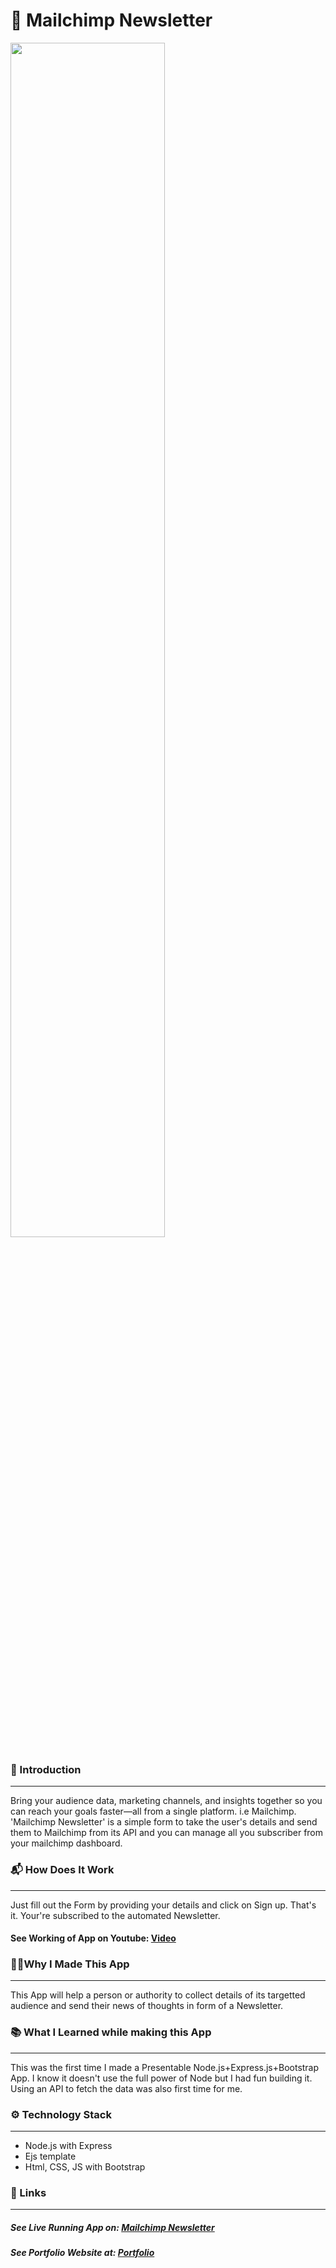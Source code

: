 # 📨 Mailchimp Newsletter
<p align="left">
  <img width="70%" src="https://i.ibb.co/7Yx1GXt/letter.png">
</p>

### 🌟 Introduction 
---
Bring your audience data, marketing channels, and insights together so you can reach your goals faster—all from a single platform. i.e Mailchimp.
'Mailchimp Newsletter' is a simple form to take the user's details and send them to Mailchimp from its API and you can manage all you subscriber from your mailchimp dashboard.
### 📬 How Does It Work 
---
Just fill out the Form by providing your details and click on Sign up.
That's it. Your're subscribed to the automated Newsletter.
#### See Working of App on Youtube: [Video](https://youtu.be/TIwXFr1zYrE "Video")

### 👨‍💻Why I Made This App 
---
This App will help a person or authority to collect details of its targetted audience and send their news of thoughts in form of a Newsletter.

### 📚 What I Learned while making this App 
---
This was the first time I made a Presentable Node.js+Express.js+Bootstrap App. 
I know it doesn't use the full power of Node but I had fun building it.
Using an API to fetch the data was also first time for me. 

### ⚙️ Technology Stack
---
- Node.js with Express
- Ejs template
- Html, CSS, JS with Bootstrap

### 🔗 Links 
---
##### See Live Running App on:  [Mailchimp Newsletter](https://mailchimpnewsletterproject.herokuapp.com/ "Mailchimp Newsletter") 
##### See Portfolio Website at: [Portfolio](https://devstardude.web.app/ "Portfolio")


